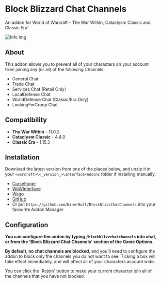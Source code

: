 # Block Blizzard Chat Channels
An addon for World of Warcraft - The War Within, Cataclysm Classic and Classic Era!

![Info Img](https://cdn-wow.mmoui.com/preview/pvw76390.jpg)

## About
This addon allows you to prevent all of your characters on your account from joining any (or all) of the following Channels:

* General Chat
* Trade Chat
* Services Chat (Retail Only)
* LocalDefense Chat
* WorldDefense Chat (Classic/Era Only)
* LookingForGroup Chat


## Compatibility
* **The War Within** - 11.0.2
* **Cataclysm Classic** - 4.4.0
* **Classic Era** - 1.15.3


## Installation
Download the latest version from one of the places below, and unzip it in your `<warcraft>\<_version_>\Interface\Addons` folder if installing manually.

* [CurseForge](https://www.curseforge.com/wow/addons/block-blizzard-chat-channels)
* [WoWInterface](https://www.wowinterface.com/downloads/info26788-BlockBlizzardChatChannels.html)
* [Wago](https://addons.wago.io/addons/blockblizzchatchannels/)
* [GitHub](https://github.com/NinerBull/BlockBlizzChatChannels/releases/latest)
* Or put `https://github.com/NinerBull/BlockBlizzChatChannels` into your favourite Addon Manager


## Configuration
**You can configure the addon by typing `/blockblizzchatchannels` into chat, or from the 'Block Blizzard Chat Channels' section of the Game Options.**

**By default, no chat channels are blocked**, and you'll need to configure the addon to block only the channels you do not want to see.
Ticking a box will take effect immediately, and will affect all of your characters account wide.

You can click the 'Rejoin' button to make your current character join all of the channels that you have not blocked.